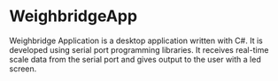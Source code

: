 # WeighbridgeApp
Weighbridge Application is a desktop application written with C#. It is developed using serial port programming libraries. It receives real-time scale data from the serial port and gives output to the user with a led screen.

